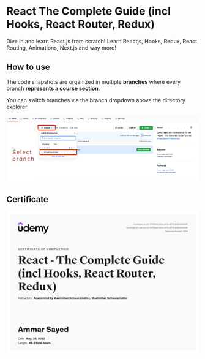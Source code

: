 # React The Complete Guide (incl Hooks, React Router, Redux)

Dive in and learn React.js from scratch! Learn Reactjs, Hooks, Redux, React Routing, Animations, Next.js and way more!

## How to use

The code snapshots are organized in multiple **branches** where every branch **represents a course section**.

You can switch branches via the branch dropdown above the directory explorer.

![Click on the branch dropdown and then select the appropriate branch for the course section you're looking for](./selecting-a-branch.jpg)

## Certificate

![Completion Certificate](./UC-f37605d2-8d3e-447a-8578-6e59d33b1548.jpg)
